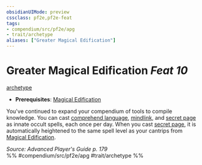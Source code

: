 ```yaml
---
obsidianUIMode: preview
cssclass: pf2e,pf2e-feat
tags:
- compendium/src/pf2e/apg
- trait/archetype
aliases: ["Greater Magical Edification"]
---
```

# Greater Magical Edification  *Feat 10*  
[archetype](/rules/traits/archetype.md)  

- **Prerequisites**: [Magical Edification](/compendium/feats/magical-edification-apg.md)

You've continued to expand your compendium of tools to compile knowledge. You can cast [comprehend language](/compendium/spells/comprehend-language.md), [mindlink](/compendium/spells/mindlink.md), and [secret page](/compendium/spells/secret-page.md) as innate occult spells, each once per day. When you cast [secret page](/compendium/spells/secret-page.md), it is automatically heightened to the same spell level as your cantrips from [Magical Edification](/compendium/feats/magical-edification-apg.md).

*Source: Advanced Player's Guide p. 179*  
%% #compendium/src/pf2e/apg #trait/archetype %%